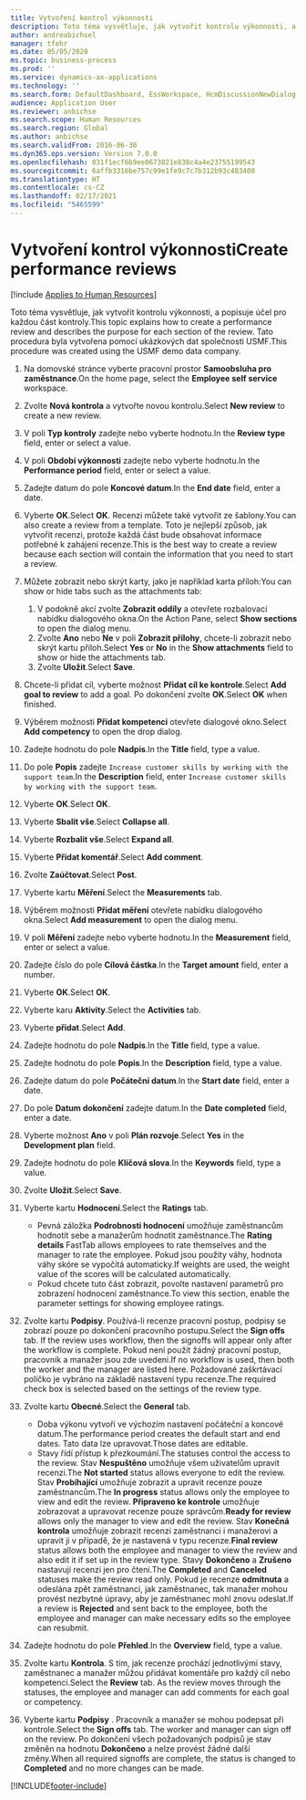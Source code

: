 ```yaml
---
title: Vytvoření kontrol výkonnosti
description: Toto téma vysvětluje, jak vytvořit kontrolu výkonnosti, a popisuje účel pro každou část kontroly.
author: andreabichsel
manager: tfehr
ms.date: 05/05/2020
ms.topic: business-process
ms.prod: ''
ms.service: dynamics-ax-applications
ms.technology: ''
ms.search.form: DefaultDashboard, EssWorkspace, HcmDiscussionNewDialog, HcmDiscussion, HcmDiscussionChangeSettings, HcmDiscussionAddGoalDialog, HcmTopicCreate, HcmMeasurementDetailDialog, HcmPerfJournalAdd, HcmEmployeeDevelopmentWorkspace
audience: Application User
ms.reviewer: anbichse
ms.search.scope: Human Resources
ms.search.region: Global
ms.author: anbichse
ms.search.validFrom: 2016-06-30
ms.dyn365.ops.version: Version 7.0.0
ms.openlocfilehash: 031f1ecf6b9ee0673021e838c4a4e23755199543
ms.sourcegitcommit: 6affb3316be757c99e1fe9c7c7b312b93c483408
ms.translationtype: HT
ms.contentlocale: cs-CZ
ms.lasthandoff: 02/17/2021
ms.locfileid: "5465599"
---
```

# <a name="create-performance-reviews"></a><span data-ttu-id="666a1-103">Vytvoření kontrol výkonnosti</span><span class="sxs-lookup"><span data-stu-id="666a1-103">Create performance reviews</span></span>

[!include [Applies to Human Resources](../includes/applies-to-hr.md)]


<span data-ttu-id="666a1-104">Toto téma vysvětluje, jak vytvořit kontrolu výkonnosti, a popisuje účel pro každou část kontroly.</span><span class="sxs-lookup"><span data-stu-id="666a1-104">This topic explains how to create a performance review and describes the purpose for each section of the review.</span></span> <span data-ttu-id="666a1-105">Tato procedura byla vytvořena pomocí ukázkových dat společnosti USMF.</span><span class="sxs-lookup"><span data-stu-id="666a1-105">This procedure was created using the USMF demo data company.</span></span>

1. <span data-ttu-id="666a1-106">Na domovské stránce vyberte pracovní prostor **Samoobsluha pro zaměstnance**.</span><span class="sxs-lookup"><span data-stu-id="666a1-106">On the home page, select the **Employee self service** workspace.</span></span>
2. <span data-ttu-id="666a1-107">Zvolte **Nová kontrola** a vytvořte novou kontrolu.</span><span class="sxs-lookup"><span data-stu-id="666a1-107">Select **New review** to create a new review.</span></span>
3. <span data-ttu-id="666a1-108">V poli **Typ kontroly** zadejte nebo vyberte hodnotu.</span><span class="sxs-lookup"><span data-stu-id="666a1-108">In the **Review type** field, enter or select a value.</span></span>
4. <span data-ttu-id="666a1-109">V poli **Období výkonnosti** zadejte nebo vyberte hodnotu.</span><span class="sxs-lookup"><span data-stu-id="666a1-109">In the **Performance period** field, enter or select a value.</span></span>
5. <span data-ttu-id="666a1-110">Zadejte datum do pole **Koncové datum**.</span><span class="sxs-lookup"><span data-stu-id="666a1-110">In the **End date** field, enter a date.</span></span>
6. <span data-ttu-id="666a1-111">Vyberte **OK**.</span><span class="sxs-lookup"><span data-stu-id="666a1-111">Select **OK**.</span></span> <span data-ttu-id="666a1-112">Recenzi můžete také vytvořit ze šablony.</span><span class="sxs-lookup"><span data-stu-id="666a1-112">You can also create a review from a template.</span></span> <span data-ttu-id="666a1-113">Toto je nejlepší způsob, jak vytvořit recenzi, protože každá část bude obsahovat informace potřebné k zahájení recenze.</span><span class="sxs-lookup"><span data-stu-id="666a1-113">This is the best way to create a review because each section will contain the information that you need to start a review.</span></span>  
7. <span data-ttu-id="666a1-114">Můžete zobrazit nebo skrýt karty, jako je například karta příloh:</span><span class="sxs-lookup"><span data-stu-id="666a1-114">You can show or hide tabs such as the attachments tab:</span></span>

    1. <span data-ttu-id="666a1-115">V podokně akcí zvolte **Zobrazit oddíly** a otevřete rozbalovací nabídku dialogového okna.</span><span class="sxs-lookup"><span data-stu-id="666a1-115">On the Action Pane, select **Show sections** to open the dialog menu.</span></span>
    1. <span data-ttu-id="666a1-116">Zvolte **Ano** nebo **Ne** v poli **Zobrazit přílohy**, chcete-li zobrazit nebo skrýt kartu příloh.</span><span class="sxs-lookup"><span data-stu-id="666a1-116">Select **Yes** or **No** in the **Show attachments** field to show or hide the attachments tab.</span></span>
    1. <span data-ttu-id="666a1-117">Zvolte **Uložit**.</span><span class="sxs-lookup"><span data-stu-id="666a1-117">Select **Save**.</span></span>

8. <span data-ttu-id="666a1-118">Chcete-li přidat cíl, vyberte možnost **Přidat cíl ke kontrole**.</span><span class="sxs-lookup"><span data-stu-id="666a1-118">Select **Add goal to review** to add a goal.</span></span> <span data-ttu-id="666a1-119">Po dokončení zvolte **OK**.</span><span class="sxs-lookup"><span data-stu-id="666a1-119">Select **OK** when finished.</span></span>
9. <span data-ttu-id="666a1-120">Výběrem možnosti **Přidat kompetenci** otevřete dialogové okno.</span><span class="sxs-lookup"><span data-stu-id="666a1-120">Select **Add competency** to open the drop dialog.</span></span>
10. <span data-ttu-id="666a1-121">Zadejte hodnotu do pole **Nadpis**.</span><span class="sxs-lookup"><span data-stu-id="666a1-121">In the **Title** field, type a value.</span></span>
11. <span data-ttu-id="666a1-122">Do pole **Popis** zadejte `Increase customer skills by working with the support team`.</span><span class="sxs-lookup"><span data-stu-id="666a1-122">In the **Description** field, enter `Increase customer skills by working with the support team`.</span></span>
12. <span data-ttu-id="666a1-123">Vyberte **OK**.</span><span class="sxs-lookup"><span data-stu-id="666a1-123">Select **OK**.</span></span>
13. <span data-ttu-id="666a1-124">Vyberte **Sbalit vše**.</span><span class="sxs-lookup"><span data-stu-id="666a1-124">Select **Collapse all**.</span></span>
14. <span data-ttu-id="666a1-125">Vyberte **Rozbalit vše**.</span><span class="sxs-lookup"><span data-stu-id="666a1-125">Select **Expand all**.</span></span>
15. <span data-ttu-id="666a1-126">Vyberte **Přidat komentář**.</span><span class="sxs-lookup"><span data-stu-id="666a1-126">Select **Add comment**.</span></span>
16. <span data-ttu-id="666a1-127">Zvolte **Zaúčtovat**.</span><span class="sxs-lookup"><span data-stu-id="666a1-127">Select **Post**.</span></span>
17. <span data-ttu-id="666a1-128">Vyberte kartu **Měření**.</span><span class="sxs-lookup"><span data-stu-id="666a1-128">Select the **Measurements** tab.</span></span>
18. <span data-ttu-id="666a1-129">Výběrem možnosti **Přidat měření** otevřete nabídku dialogového okna.</span><span class="sxs-lookup"><span data-stu-id="666a1-129">Select **Add measurement** to open the dialog menu.</span></span>
19. <span data-ttu-id="666a1-130">V poli **Měření** zadejte nebo vyberte hodnotu.</span><span class="sxs-lookup"><span data-stu-id="666a1-130">In the **Measurement** field, enter or select a value.</span></span>
26. <span data-ttu-id="666a1-131">Zadejte číslo do pole **Cílová částka**.</span><span class="sxs-lookup"><span data-stu-id="666a1-131">In the **Target amount** field, enter a number.</span></span>
20. <span data-ttu-id="666a1-132">Vyberte **OK**.</span><span class="sxs-lookup"><span data-stu-id="666a1-132">Select **OK**.</span></span>
21. <span data-ttu-id="666a1-133">Vyberte karu **Aktivity**.</span><span class="sxs-lookup"><span data-stu-id="666a1-133">Select the **Activities** tab.</span></span>
22. <span data-ttu-id="666a1-134">Vyberte **přidat**.</span><span class="sxs-lookup"><span data-stu-id="666a1-134">Select **Add**.</span></span>
23. <span data-ttu-id="666a1-135">Zadejte hodnotu do pole **Nadpis**.</span><span class="sxs-lookup"><span data-stu-id="666a1-135">In the **Title** field, type a value.</span></span>
24. <span data-ttu-id="666a1-136">Zadejte hodnotu do pole **Popis**.</span><span class="sxs-lookup"><span data-stu-id="666a1-136">In the **Description** field, type a value.</span></span>
25. <span data-ttu-id="666a1-137">Zadejte datum do pole **Počáteční datum**.</span><span class="sxs-lookup"><span data-stu-id="666a1-137">In the **Start date** field, enter a date.</span></span>
26. <span data-ttu-id="666a1-138">Do pole **Datum dokončení** zadejte datum.</span><span class="sxs-lookup"><span data-stu-id="666a1-138">In the **Date completed** field, enter a date.</span></span>
27. <span data-ttu-id="666a1-139">Vyberte možnost **Ano** v poli **Plán rozvoje**.</span><span class="sxs-lookup"><span data-stu-id="666a1-139">Select **Yes** in the **Development plan** field.</span></span>
28. <span data-ttu-id="666a1-140">Zadejte hodnotu do pole **Klíčová slova**.</span><span class="sxs-lookup"><span data-stu-id="666a1-140">In the **Keywords** field, type a value.</span></span>
29. <span data-ttu-id="666a1-141">Zvolte **Uložit**.</span><span class="sxs-lookup"><span data-stu-id="666a1-141">Select **Save**.</span></span>
30. <span data-ttu-id="666a1-142">Vyberte kartu **Hodnocení**.</span><span class="sxs-lookup"><span data-stu-id="666a1-142">Select the **Ratings** tab.</span></span>  

    - <span data-ttu-id="666a1-143">Pevná záložka **Podrobnosti hodnocení** umožňuje zaměstnancům hodnotit sebe a manažerům hodnotit zaměstnance.</span><span class="sxs-lookup"><span data-stu-id="666a1-143">The **Rating details** FastTab allows employees to rate themselves and the manager to rate the employee.</span></span> <span data-ttu-id="666a1-144">Pokud jsou použity váhy, hodnota váhy skóre se vypočítá automaticky.</span><span class="sxs-lookup"><span data-stu-id="666a1-144">If weights are used, the weight value of the scores will be calculated automatically.</span></span>  
    - <span data-ttu-id="666a1-145">Pokud chcete tuto část zobrazit, povolte nastavení parametrů pro zobrazení hodnocení zaměstnance.</span><span class="sxs-lookup"><span data-stu-id="666a1-145">To view this section, enable the parameter settings for showing employee ratings.</span></span>  

31. <span data-ttu-id="666a1-146">Zvolte kartu **Podpisy**. Používá-li recenze pracovní postup, podpisy se zobrazí pouze po dokončení pracovního postupu.</span><span class="sxs-lookup"><span data-stu-id="666a1-146">Select the **Sign offs** tab. If the review uses workflow, then the signoffs will appear only after the workflow is complete.</span></span> <span data-ttu-id="666a1-147">Pokud není použit žádný pracovní postup, pracovník a manažer jsou zde uvedeni.</span><span class="sxs-lookup"><span data-stu-id="666a1-147">If no workflow is used, then both the worker and the manager are listed here.</span></span> <span data-ttu-id="666a1-148">Požadované zaškrtávací políčko je vybráno na základě nastavení typu recenze.</span><span class="sxs-lookup"><span data-stu-id="666a1-148">The required check box is selected based on the settings of the review type.</span></span>  
32. <span data-ttu-id="666a1-149">Zvolte kartu **Obecné**.</span><span class="sxs-lookup"><span data-stu-id="666a1-149">Select the **General** tab.</span></span>

    - <span data-ttu-id="666a1-150">Doba výkonu vytvoří ve výchozím nastavení počáteční a koncové datum.</span><span class="sxs-lookup"><span data-stu-id="666a1-150">The performance period creates the default start and end dates.</span></span> <span data-ttu-id="666a1-151">Tato data lze upravovat.</span><span class="sxs-lookup"><span data-stu-id="666a1-151">Those dates are editable.</span></span>  
    - <span data-ttu-id="666a1-152">Stavy řídí přístup k přezkoumání.</span><span class="sxs-lookup"><span data-stu-id="666a1-152">The statuses control the access to the review.</span></span> <span data-ttu-id="666a1-153">Stav **Nespuštěno** umožňuje všem uživatelům upravit recenzi.</span><span class="sxs-lookup"><span data-stu-id="666a1-153">The **Not started** status allows everyone to edit the review.</span></span> <span data-ttu-id="666a1-154">Stav **Probíhající** umožňuje zobrazit a upravit recenze pouze zaměstnancům.</span><span class="sxs-lookup"><span data-stu-id="666a1-154">The **In progress** status allows only the employee to view and edit the review.</span></span> <span data-ttu-id="666a1-155">**Připraveno ke kontrole** umožňuje zobrazovat a upravovat recenze pouze správcům.</span><span class="sxs-lookup"><span data-stu-id="666a1-155">**Ready for review** allows only the manager to view and edit the review.</span></span> <span data-ttu-id="666a1-156">Stav **Konečná kontrola** umožňuje zobrazit recenzi zaměstnanci i manažerovi a upravit ji v případě, že je nastavená v typu recenze.</span><span class="sxs-lookup"><span data-stu-id="666a1-156">**Final review** status allows both the employee and manager to view the review and also edit it if set up in the review type.</span></span> <span data-ttu-id="666a1-157">Stavy **Dokončeno** a **Zrušeno** nastavují recenzi jen pro čtení.</span><span class="sxs-lookup"><span data-stu-id="666a1-157">The **Completed** and **Canceled** statuses make the review read only.</span></span> <span data-ttu-id="666a1-158">Pokud je recenze **odmítnuta** a odeslána zpět zaměstnanci, jak zaměstnanec, tak manažer mohou provést nezbytné úpravy, aby je zaměstnanec mohl znovu odeslat.</span><span class="sxs-lookup"><span data-stu-id="666a1-158">If a review is **Rejected** and sent back to the employee, both the employee and manager can make necessary edits so the employee can resubmit.</span></span>

33. <span data-ttu-id="666a1-159">Zadejte hodnotu do pole **Přehled**.</span><span class="sxs-lookup"><span data-stu-id="666a1-159">In the **Overview** field, type a value.</span></span>
34. <span data-ttu-id="666a1-160">Zvolte kartu **Kontrola**. S tím, jak recenze prochází jednotlivými stavy, zaměstnanec a manažer můžou přidávat komentáře pro každý cíl nebo kompetenci.</span><span class="sxs-lookup"><span data-stu-id="666a1-160">Select the **Review** tab. As the review moves through the statuses, the employee and manager can add comments for each goal or competency.</span></span>  
35. <span data-ttu-id="666a1-161">Vyberte kartu **Podpisy** . Pracovník a manažer se mohou podepsat při kontrole.</span><span class="sxs-lookup"><span data-stu-id="666a1-161">Select the **Sign offs** tab. The worker and manager can sign off on the review.</span></span> <span data-ttu-id="666a1-162">Po dokončení všech požadovaných podpisů je stav změněn na hodnotu **Dokončeno** a nelze provést žádné další změny.</span><span class="sxs-lookup"><span data-stu-id="666a1-162">When all required signoffs are complete, the status is changed to **Completed** and no more changes can be made.</span></span>  



[!INCLUDE[footer-include](../includes/footer-banner.md)]